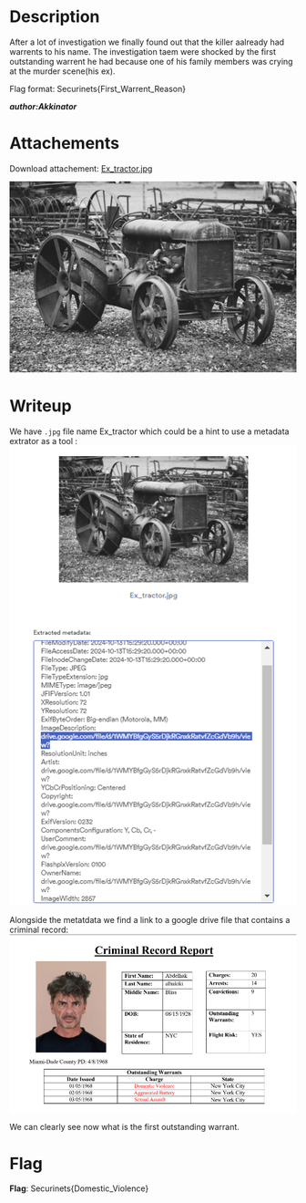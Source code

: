 # Description
After a lot of investigation we finally found out that the killer aalready had warrents to his name. The investigation taem were shocked by the first outstanding warrent he had because one of his family members was crying at the murder scene(his ex).

Flag format: Securinets{First_Warrent_Reason}

***author:Akkinator***

# Attachements
Download attachement: [Ex_tractor.jpg](src/Ex_tractor.jpg)

![alt text](src/Ex_tractor.jpg)

# Writeup
We have `.jpg` file name Ex_tractor which could be a hint to use a metadata extrator as a tool :![alt text](src/image.png)

Alongside the metatdata we find a link to a google drive file that contains a criminal record:![alt text](src/image-1.png) 

We can clearly see now what is the first outstanding warrant.

# Flag
**Flag**: Securinets{Domestic_Violence}
